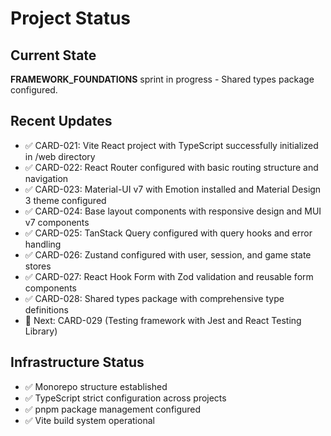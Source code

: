 # Project Status

## Current State

**FRAMEWORK_FOUNDATIONS** sprint in progress - Shared types package configured.

## Recent Updates

- ✅ CARD-021: Vite React project with TypeScript successfully initialized in /web directory
- ✅ CARD-022: React Router configured with basic routing structure and navigation
- ✅ CARD-023: Material-UI v7 with Emotion installed and Material Design 3 theme configured
- ✅ CARD-024: Base layout components with responsive design and MUI v7 components
- ✅ CARD-025: TanStack Query configured with query hooks and error handling
- ✅ CARD-026: Zustand configured with user, session, and game state stores
- ✅ CARD-027: React Hook Form with Zod validation and reusable form components
- ✅ CARD-028: Shared types package with comprehensive type definitions
- 🔄 Next: CARD-029 (Testing framework with Jest and React Testing Library)

## Infrastructure Status

- ✅ Monorepo structure established
- ✅ TypeScript strict configuration across projects
- ✅ pnpm package management configured
- ✅ Vite build system operational
